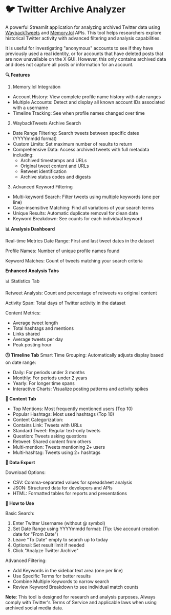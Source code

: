 # **🐦 Twitter Archive Analyzer**

A powerful Streamlit application for analyzing archived Twitter data using [WaybackTweets]('https://github.com/claromes/waybacktweets') and [Memory.lol]('https://github.com/travisbrown/memory.lol') APIs. This tool helps researchers explore historical Twitter activity with advanced filtering and analysis capabilities.

It is useful for investigating "anonymous" accounts to see if they have previously used a real identity, or for accounts that have deleted posts that are now unavailable on the X GUI. However, this only contains archived data and does not capture all posts or information for an account.

**🔍 Features**
1. Memory.lol Integration

- Account History: View complete profile name history with date ranges
- Multiple Accounts: Detect and display all known account IDs associated with a username
- Timeline Tracking: See when profile names changed over time

2. WaybackTweets Archive Search

- Date Range Filtering: Search tweets between specific dates (YYYYmmdd format)
- Custom Limits: Set maximum number of results to return
- Comprehensive Data: Access archived tweets with full metadata including:
  - Archived timestamps and URLs
  - Original tweet content and URLs
  - Retweet identification
  - Archive status codes and digests

3. Advanced Keyword Filtering

- Multi-keyword Search: Filter tweets using multiple keywords (one per line)
- Case-insensitive Matching: Find all variations of your search terms
- Unique Results: Automatic duplicate removal for clean data
- Keyword Breakdown: See counts for each individual keyword

**📊 Analysis Dashboard**

Real-time Metrics
Date Range: First and last tweet dates in the dataset

Profile Names: Number of unique profile names found

Keyword Matches: Count of tweets matching your search criteria

**Enhanced Analysis Tabs**

📊 Statistics Tab

Retweet Analysis: Count and percentage of retweets vs original content

Activity Span: Total days of Twitter activity in the dataset

Content Metrics:

- Average tweet length
- Total hashtags and mentions
- Links shared
- Average tweets per day
- Peak posting hour

**🕒 Timeline Tab**
Smart Time Grouping: Automatically adjusts display based on date range:

- Daily: For periods under 3 months
- Monthly: For periods under 2 years
- Yearly: For longer time spans
- Interactive Charts: Visualize posting patterns and activity spikes

**🔗 Content Tab**

- Top Mentions: Most frequently mentioned users (Top 10)
- Popular Hashtags: Most used hashtags (Top 10)
- Content Categorization:
- Contains Link: Tweets with URLs
- Standard Tweet: Regular text-only tweets
- Question: Tweets asking questions
- Retweet: Shared content from others
- Multi-mention: Tweets mentioning 2+ users
- Multi-hashtag: Tweets using 2+ hashtags

**💾 Data Export**

Download Options:

- CSV: Comma-separated values for spreadsheet analysis
- JSON: Structured data for developers and APIs
- HTML: Formatted tables for reports and presentations

**🔧 How to Use**

Basic Search:

1. Enter Twitter Username (without @ symbol)
2. Set Date Range using YYYYmmdd format: (Tip: Use account creation date for "From Date")
3. Leave "To Date" empty to search up to today
4. Optional: Set result limit if needed
5. Click "Analyze Twitter Archive"

Advanced Filtering:

- Add Keywords in the sidebar text area (one per line)
- Use Specific Terms for better results
- Combine Multiple Keywords to narrow search
- Review Keyword Breakdown to see individual match counts

**Note**: This tool is designed for research and analysis purposes. Always comply with Twitter's Terms of Service and applicable laws when using archived social media data.
